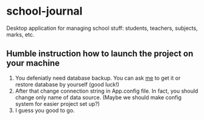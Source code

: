 # school-journal
Desktop application for managing school stuff: students, teachers, subjects, marks, etc.  

## Humble instruction how to launch the project on your machine
1. You defeniatly need database backup. You can ask [me](https://github.com/tsudd) to get it or restore database by yourself (good luck!)
2. After that change connection string in App.config file. In fact, you should change only name of data source. (Maybe we should make config system for easier project set up?)
3. I guess you good to go.

